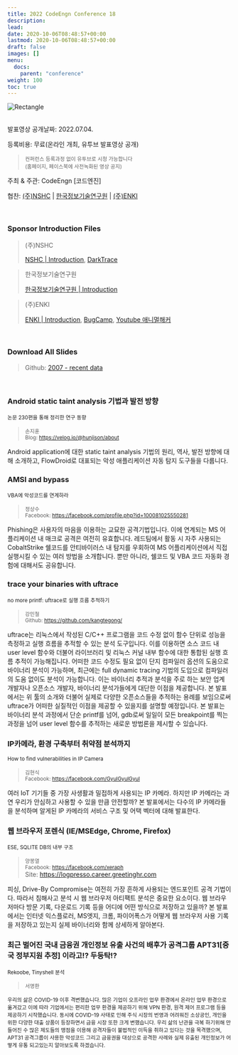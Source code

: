 ```yaml
---
title: 2022 CodeEngn Conference 18
description: 
lead: 
date: 2020-10-06T08:48:57+00:00
lastmod: 2020-10-06T08:48:57+00:00
draft: false
images: []
menu:
  docs:
    parent: "conference"
weight: 100
toc: true
---
```


<img class="img-fluid lazyload blur-up border-0" data-sizes=auto src=codeengn_conference_18_poster_2.png alt=Rectangle>
<br /><br />

발표영상 공개날짜: 2022.07.04. &nbsp;

등록비용: 무료(온라인 개최, 유투브 발표영상 공개) <br />
> <small>컨퍼런스 등록과정 없이 유투브로 시청 가능합니다<br />
> (홈페이지, 페이스북에 사전녹화된 영상 공지) </small>

주최 & 주관: CodeEngn [코드엔진] &nbsp;

협찬: <a href='https://nshc.net' target='_blank'>(주)NSHC</a> | <a href='http://www.kitri.re.kr' target='_blank'>한국정보기술연구원</a> | <a href='https://enki.co.kr' target='_blank'>(주)ENKI</a> &nbsp;

<br />


### Sponsor Introduction Files

> (주)NSHC
> 
> <a href='https://bit.ly/3An8K9V' target='_blank'>NSHC | Introduction</a>, <a href='https://bit.ly/36bLaPC' target='_blank'>DarkTrace</a>

> 한국정보기술연구원
> 
> <a href='https://bit.ly/369VPKz' target='_blank'>한국정보기술연구원 | Introduction</a>

> (주)ENKI
> 
> <a href='https://bit.ly/3An8K9V' target='_blank'>ENKI | Introduction</a>, <a href='https://bit.ly/36bLaPC' target='_blank'>BugCamp</a>, <a href='https://bit.ly/3mWQTRE' target='_blank'>Youtube 애니멀해커</a>

<br />

### Download All Slides

> Github: <a href='https://github.com/codeengn/codeengn-conference' target='_blank'>2007 - recent data</a>

<br />

### Android static taint analysis 기법과 발전 방향
<small>논문 230편을 통해 정리한 연구 동향</small>

> <small>손지훈 <br />
> Blog: <a href='https://velog.io/@hunjison/about' target='_blank'>https://velog.io/@hunjison/about</a></small>

Android application에 대한 static taint analysis 기법의 원리, 역사, 발전 방향에 대해 소개하고, FlowDroid로 대표되는 악성 애플리케이션 자동 탐지 도구들을 다룹니다.

### AMSI and bypass
<small>VBA에 악성코드를 연계하라</small>

> <small>정상수 <br />
> Facebook: <a href='https://facebook.com/profile.php?id=100081025550281' target='_blank'>https://facebook.com/profile.php?id=100081025550281</a></small>

Phishing은 사용자의 마음을 이용하는 교묘한 공격기법입니다. 이에 연계되는 MS 어플리케이션 내 매크로 공격은 여전히 유효합니다. 레드팀에서 활동 시 자주 사용되는 CobaltStrike 쉘코드를 안티바이러스 내 탐지를 우회하여 MS 어플리케이션에서 직접 실행시킬 수 있는 여러 방법을 소개합니다. 뿐만 아니라, 쉘코드 및 VBA 코드 자동화 경험에 대해서도 공유합니다.

### trace your binaries with uftrace
<small>no more printf: uftrace로 실행 흐름 추적하기</small>

> <small>강민철 <br />
> Github: <a href='https://github.com/kangtegong/' target='_blank'>https://github.com/kangtegong/</a></small>

uftrace는 리눅스에서 작성된 C/C++ 프로그램을 코드 수정 없이 함수 단위로 성능을 측정하고 실행 흐름을 추적할 수 있는 분석 도구입니다.
이를 이용하면 소스 코드 내 user level 함수와 더불어 라이브러리 및 리눅스 커널 내부 함수에 대한 통합된 실행 흐름 추적이 가능해집니다. 
어떠한 코드 수정도 필요 없이 단지 컴파일러 옵션의 도움으로 바이너리 분석이 가능하며, 최근에는 full dynamic tracing 기법의 도입으로 컴파일러의 도움 없이도 분석이 가능합니다.
이는 바이너리 추적과 분석을 주로 하는 보안 업계 개발자나 오픈소스 개발자, 바이너리 분석가들에게 대단한 이점을 제공합니다.
본 발표에서는 위 툴의 소개와 더불어 실제로 다양한 오픈소스들을 추적하는 용례를 보임으로써 uftrace가 어떠한 실질적인 이점을 제공할 수 있을지를 설명할 예정입니다. 
본 발표는 바이너리 분석 과정에서 단순 printf를 넘어, gdb로써 일일이 모든 breakpoint를 찍는 과정을 넘어 user level 함수를 추적하는 새로운 방법론을 제시할 수 있습니다.

### IP카메라, 환경 구축부터 취약점 분석까지
<small>How to find vulnerabilities in IP Camera</small>

> <small>김현식 <br />
> Facebook: <a href='https://facebook.com/GyulGyulGyul' target='_blank'>https://facebook.com/GyulGyulGyul</a></small>

여러 IoT 기기들 중 가장 사생활과 밀접하게 사용되는 IP 카메라. 하지만 IP 카메라는 과연 우리가 안심하고 사용할 수 있을 만큼 안전할까? 본 발표에서는 다수의 IP 카메라들을 분석하며 알게된 IP 카메라의 서비스 구조 및 어택 벡터에 대해 발표한다.


### 웹 브라우저 포렌식 (IE/MSEdge, Chrome, Firefox)
<small>ESE, SQLITE DB의 내부 구조</small>

> <small>양봉열 <br />
> Facebook: <a href='https://facebook.com/xeraph' target='_blank'>https://facebook.com/xeraph</a></small> <br />
> Site: <a href='https://logpresso.career.greetinghr.com' target='_blank'>https://logpresso.career.greetinghr.com</a></small>

피싱, Drive-By Compromise는 여전히 가장 흔하게 사용되는 엔드포인트 공격 기법이다. 따라서 침해사고 분석 시 웹 브라우저 아티팩트 분석은 중요한 요소이다. 웹 브라우저마다 방문 기록, 다운로드 기록 등을 어디에 어떤 방식으로 저장하고 있을까? 본 발표에서는 인터넷 익스플로러, MS엣지, 크롬, 파이어폭스가 어떻게 웹 브라우저 사용 기록을 저장하고 있는지 실제 바이너리와 함께 상세하게 알아본다.


### 최근 벌어진 국내 금융권 개인정보 유출 사건의 배후가 공격그룹 APT31[중국 정부지원 추정] 이라고!? 두둥탁!?

<small>Rekoobe, Tinyshell 분석</small>

> <small>서명환 <br />

우리의 삶은 COVID-19 이후 격변했습니다. 많은 기업이 오프라인 업무 환경에서 온라인 업무 환경으로 옮겨갔고 이에 따라 기업에서는 편리한 업무 환경을 제공하기 위해 VPN 환경, 원격 제어 프로그램 등을 제공하기 시작했습니다. 동시에 COVID-19 사태로 인해 주식 시장의 번영과 어려워진 소상공인, 개인을 위한 다양한 대출 상품이 등장하면서 금융 시장 또한 크게 변했습니다. 우리 삶의 난관을 극복 하기위해 만들어진 수 많은 제도들의 맹점을 이용해 공격자들이 불법적인 이득을 취하고 있다는 것을 목격했으며, APT31 공격그룹이 사용한 악성코드 그리고 금융권을 대상으로 공격한 사례와 실제 유출된 개인정보가 어떻게 유통 되고있는지 알아보도록 하겠습니다.

<br /><br />

